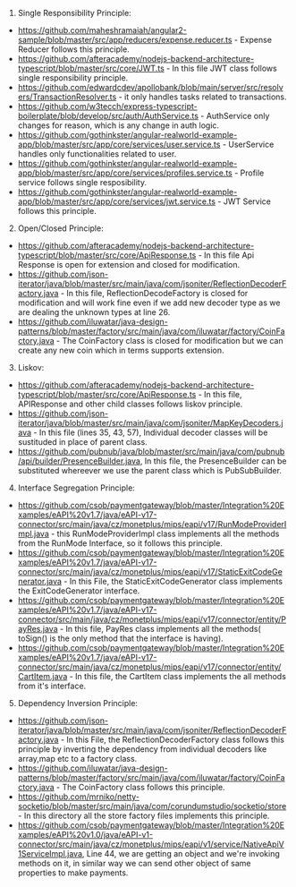 1. Single Responsibility Principle:
  - https://github.com/maheshramaiah/angular2-sample/blob/master/src/app/reducers/expense.reducer.ts - Expense Reducer follows this principle.
  - https://github.com/afteracademy/nodejs-backend-architecture-typescript/blob/master/src/core/JWT.ts - In this file JWT class follows single responsibility principle.
  - https://github.com/edwardcdev/apollobank/blob/main/server/src/resolvers/TransactionResolver.ts -  it only handles tasks related to transactions.
  - https://github.com/w3tecch/express-typescript-boilerplate/blob/develop/src/auth/AuthService.ts - AuthService only changes for reason, which is any change in auth logic.
  - https://github.com/gothinkster/angular-realworld-example-app/blob/master/src/app/core/services/user.service.ts - UserService handles only functionalities related to user.
  - https://github.com/gothinkster/angular-realworld-example-app/blob/master/src/app/core/services/profiles.service.ts - Profile service follows single resposibility.
  - https://github.com/gothinkster/angular-realworld-example-app/blob/master/src/app/core/services/jwt.service.ts -  JWT Service follows this principle.

2. Open/Closed Principle:
  - https://github.com/afteracademy/nodejs-backend-architecture-typescript/blob/master/src/core/ApiResponse.ts - In this file Api Response is open for extension and closed for modification.
  - https://github.com/json-iterator/java/blob/master/src/main/java/com/jsoniter/ReflectionDecoderFactory.java - In this file, ReflectionDecodeFactory is closed for modification and will work fine even if we add new decoder type as we are dealing the unknown types at line 26.
  - https://github.com/iluwatar/java-design-patterns/blob/master/factory/src/main/java/com/iluwatar/factory/CoinFactory.java - The CoinFactory class is closed for modification but we can create any new coin which in terms supports extension.

3. Liskov:
  - https://github.com/afteracademy/nodejs-backend-architecture-typescript/blob/master/src/core/ApiResponse.ts - In this file, APIResponse and other child classes follows liskov principle.
  - https://github.com/json-iterator/java/blob/master/src/main/java/com/jsoniter/MapKeyDecoders.java - In this file (lines 35, 43, 57), Individual decoder classes will be sustituded in place of parent class.
  - https://github.com/pubnub/java/blob/master/src/main/java/com/pubnub/api/builder/PresenceBuilder.java, In this file, the PresenceBuilder can be substituted whereever we use the parent class which is PubSubBuilder.

4. Interface Segregation Principle:
  - https://github.com/csob/paymentgateway/blob/master/Integration%20Examples/eAPI%20v1.7/java/eAPI-v17-connector/src/main/java/cz/monetplus/mips/eapi/v17/RunModeProviderImpl.java - this RunModeProviderImpl class implements all the methods from the RunMode Interface, so it follows this principle.
  - https://github.com/csob/paymentgateway/blob/master/Integration%20Examples/eAPI%20v1.7/java/eAPI-v17-connector/src/main/java/cz/monetplus/mips/eapi/v17/StaticExitCodeGenerator.java - In this File, the StaticExitCodeGenerator class implements the ExitCodeGenerator interface.
  - https://github.com/csob/paymentgateway/blob/master/Integration%20Examples/eAPI%20v1.7/java/eAPI-v17-connector/src/main/java/cz/monetplus/mips/eapi/v17/connector/entity/PayRes.java - In this file, PayRes class implements all the methods( toSign() is the only method that the interface is having).
  - https://github.com/csob/paymentgateway/blob/master/Integration%20Examples/eAPI%20v1.7/java/eAPI-v17-connector/src/main/java/cz/monetplus/mips/eapi/v17/connector/entity/CartItem.java - In this file, the CartItem class implements the all methods from it's interface.

5. Dependency Inversion Principle:
  - https://github.com/json-iterator/java/blob/master/src/main/java/com/jsoniter/ReflectionDecoderFactory.java - In this File, the ReflectionDecoderFactory class follows this principle by inverting the dependency from individual decoders like array,map etc to a factory class.
  - https://github.com/iluwatar/java-design-patterns/blob/master/factory/src/main/java/com/iluwatar/factory/CoinFactory.java - The CoinFactory class follows this principle.
  - https://github.com/mrniko/netty-socketio/blob/master/src/main/java/com/corundumstudio/socketio/store - In this directory all the store factory files implements this principle.
  - https://github.com/csob/paymentgateway/blob/master/Integration%20Examples/eAPI%20v1.0/java/eAPI-v1-connector/src/main/java/cz/monetplus/mips/eapi/v1/service/NativeApiV1ServiceImpl.java, Line 44, we are getting an object and we're invoking methods on it, in similar way we can send other object of same properties to make payments. 
